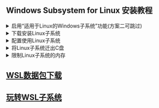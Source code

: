 ## Windows Subsystem for Linux 安装教程

<details markdown="1">
<summary>
启用“适用于Linux的Windows子系统”功能(方案二可跳过)
</summary>

#### 1.在windows任务栏中的搜索框里搜索并打开`启用或关闭windows功能`
#### 2.向下滑动列表找到并勾选`适用于Linux的Windows子系统`，然后点击确定
#### 3.等待功能启用完成后点击`立即重新启动`

</details>

<details markdown="1"><summary>下载安装Linux子系统</summary>

### 方案一
#### 1.打开`Microsoft Store`
#### 2.搜索并下载`Debian`
#### 3.更新WSL到最新版
### 方案二
#### 1.运行`终端管理员`
#### 2.列出可以安装的Linux子系统的发行版
    wsl.exe -l -o
#### 3.下载并安装`Debian`
    wsl.exe --install Debian
### 方案三
#### 1.下载[Linux子系统安装包](https://learn.microsoft.com/en-us/windows/wsl/install-manual#downloading-distributions)
#### 2.运行`终端管理员`并进入安装包所在的文件夹
#### 3.安装`Debian`
    Add-AppxPackage .\Debian.appx

</details>


<details markdown="1">
<summary>配置使用Linux子系统</summary>

#### 1.首次打开Linux子系统需要设置登录账号和密码(个人本地使用没有必要设置！)
#### 2.运行`终端管理员`设置默认登录账号为root
    Debian config --default-user root
#### 3.更新Linux子系统
    apt update && apt upgrade -y

</details>

<details markdown="1">
<summary>将Linux子系统迁出C盘</summary>

#### 1.压缩并导出Linux子系统到D盘
    wsl.exe --export Debian d:\wsl-Debian.tar
#### 2.注销当前安装的Linux发行版
    wsl.exe --unregister Debian
#### 3.将Linux子系统导入到E盘
    wsl.exe --import Debian e:\RJKJ\wsl\Debian d:\wsl-Debian.tar --version 2

</details>

<details markdown="1">
<summary>限制Linux子系统的内存</summary>

#### 1.打开运行窗口输入以下命令打开用户文件夹
    %UserProfile%
#### 2.新建一个.wslconfig文件并且粘贴以下配置
    # 设置适用于在WSL 2上运行的所有Linux发行版
    [wsl2]
    # 分配给WSL的内存
    memory=4GB
    # 设置交换分区的容量
    swap=2GB
    # 指定绑定到 WSL VM 中的通配符或localhost 的端口是否可通过 localhost:port 从主机连接
    localhostforwarding=true
#### 3.保存以后执行如下命令关闭WSL
    wsl.exe --shutdown
#### 4.打开Linux子系统输入以下命令查看内存
    free -h
</details>

## [WSL数据包下载](https://github.com/microsoft/WSL)
## [玩转WSL子系统](玩转WSL子系统.md)
